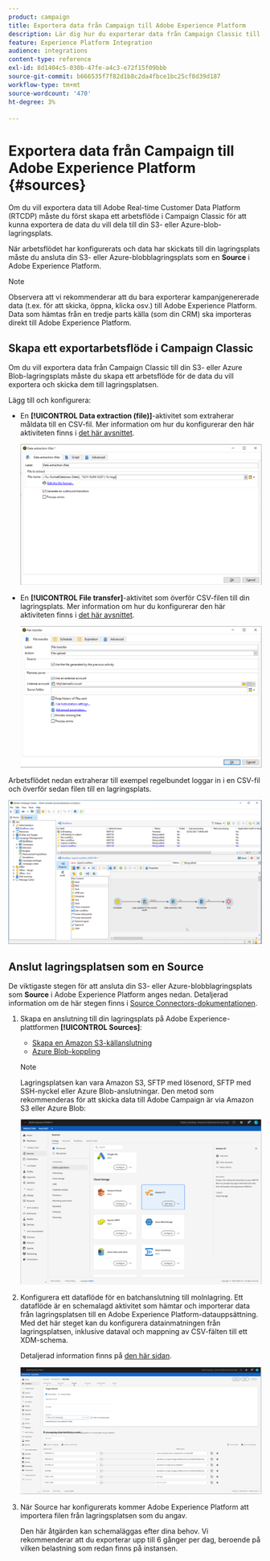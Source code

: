```yaml
---
product: campaign
title: Exportera data från Campaign till Adobe Experience Platform
description: Lär dig hur du exporterar data från Campaign Classic till Adobe Experience Platform
feature: Experience Platform Integration
audience: integrations
content-type: reference
exl-id: 8d1404c5-030b-47fe-a4c3-e72f15f09bbb
source-git-commit: b666535f7f82d1b8c2da4fbce1bc25cf8d39d187
workflow-type: tm+mt
source-wordcount: '470'
ht-degree: 3%

---
```


# Exportera data från Campaign till Adobe Experience Platform {#sources}



Om du vill exportera data till Adobe Real-time Customer Data Platform (RTCDP) måste du först skapa ett arbetsflöde i Campaign Classic för att kunna exportera de data du vill dela till din S3- eller Azure-blob-lagringsplats.

När arbetsflödet har konfigurerats och data har skickats till din lagringsplats måste du ansluta din S3- eller Azure-blobblagringsplats som en **Source** i Adobe Experience Platform.

>[!NOTE]
>
>Observera att vi rekommenderar att du bara exporterar kampanjgenererade data (t.ex. för att skicka, öppna, klicka osv.) till Adobe Experience Platform. Data som hämtas från en tredje parts källa (som din CRM) ska importeras direkt till Adobe Experience Platform.

## Skapa ett exportarbetsflöde i Campaign Classic

Om du vill exportera data från Campaign Classic till din S3- eller Azure Blob-lagringsplats måste du skapa ett arbetsflöde för de data du vill exportera och skicka dem till lagringsplatsen.

Lägg till och konfigurera:

* En **[!UICONTROL Data extraction (file)]**-aktivitet som extraherar måldata till en CSV-fil. Mer information om hur du konfigurerar den här aktiviteten finns i [det här avsnittet](../../workflow/using/extraction-file.md).

  ![](assets/rtcdp-extract-file.png)

* En **[!UICONTROL File transfer]**-aktivitet som överför CSV-filen till din lagringsplats. Mer information om hur du konfigurerar den här aktiviteten finns i [det här avsnittet](../../workflow/using/file-transfer.md).

  ![](assets/rtcdp-file-transfer.png)

Arbetsflödet nedan extraherar till exempel regelbundet loggar in i en CSV-fil och överför sedan filen till en lagringsplats.

![](assets/aep-export.png)

## Anslut lagringsplatsen som en Source

De viktigaste stegen för att ansluta din S3- eller Azure-blobblagringsplats som **Source** i Adobe Experience Platform anges nedan. Detaljerad information om de här stegen finns i [Source Connectors-dokumentationen](https://experienceleague.adobe.com/docs/experience-platform/sources/home.htmll?lang=sv).

1. Skapa en anslutning till din lagringsplats på Adobe Experience-plattformen **[!UICONTROL Sources]**:

   * [Skapa en Amazon S3-källanslutning](https://experienceleague.adobe.com/docs/experience-platform/sources/ui-tutorials/create/cloud-storage/s3.html?lang=sv-SE)
   * [Azure Blob-koppling](https://experienceleague.adobe.com/docs/experience-platform/sources/connectors/cloud-storage/blob.html?lang=sv-SE)

   >[!NOTE]
   >
   >Lagringsplatsen kan vara Amazon S3, SFTP med lösenord, SFTP med SSH-nyckel eller Azure Blob-anslutningar. Den metod som rekommenderas för att skicka data till Adobe Campaign är via Amazon S3 eller Azure Blob:

   ![](assets/rtcdp-connector.png)

1. Konfigurera ett dataflöde för en batchanslutning till molnlagring. Ett dataflöde är en schemalagd aktivitet som hämtar och importerar data från lagringsplatsen till en Adobe Experience Platform-datauppsättning. Med det här steget kan du konfigurera datainmatningen från lagringsplatsen, inklusive dataval och mappning av CSV-fälten till ett XDM-schema.

   Detaljerad information finns på [den här sidan](https://experienceleague.adobe.com/docs/experience-platform/sources/ui-tutorials/dataflow/cloud-storage.html?lang=sv-SE).

   ![](assets/rtcdp-map-xdm.png)

1. När Source har konfigurerats kommer Adobe Experience Platform att importera filen från lagringsplatsen som du angav.

   Den här åtgärden kan schemaläggas efter dina behov. Vi rekommenderar att du exporterar upp till 6 gånger per dag, beroende på vilken belastning som redan finns på instansen.

